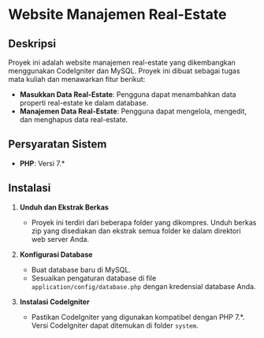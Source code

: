 # Website Manajemen Real-Estate

## Deskripsi

Proyek ini adalah website manajemen real-estate yang dikembangkan menggunakan CodeIgniter dan MySQL. Proyek ini dibuat sebagai tugas mata kuliah dan menawarkan fitur berikut:

- **Masukkan Data Real-Estate**: Pengguna dapat menambahkan data properti real-estate ke dalam database.
- **Manajemen Data Real-Estate**: Pengguna dapat mengelola, mengedit, dan menghapus data real-estate.

## Persyaratan Sistem

- **PHP**: Versi 7.*

## Instalasi

1. **Unduh dan Ekstrak Berkas**

   - Proyek ini terdiri dari beberapa folder yang dikompres. Unduh berkas zip yang disediakan dan ekstrak semua folder ke dalam direktori web server Anda.

2. **Konfigurasi Database**

   - Buat database baru di MySQL.
   - Sesuaikan pengaturan database di file `application/config/database.php` dengan kredensial database Anda.

3. **Instalasi CodeIgniter**

   - Pastikan CodeIgniter yang digunakan kompatibel dengan PHP 7.*. Versi CodeIgniter dapat ditemukan di folder `system`.
